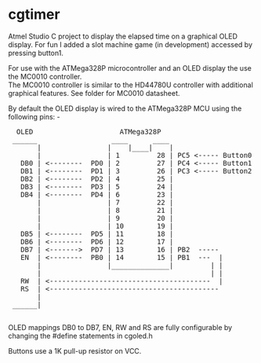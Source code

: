 # cgtimer

Atmel Studio C project to display the elapsed time on a graphical OLED display.
For fun I added a slot machine game (in development) accessed by pressing button1.


For use with the ATMega328P microcontroller and an OLED display the use the MC0010 controller.  
The MC0010 controller is similar to the HD44780U controller with additional graphical features. 
See folder for MC0010 datasheet.

By default the OLED display is wired to the ATMega328P MCU using the following pins: -

<pre>
  OLED                     ATMega328P
 ______                  ____      ____
       |                |    |____|    |
       |                | 1         28 | PC5 <----- Button0 
   DB0 | <--------  PD0 | 2         27 | PC4 <----- Button1
   DB1 | <--------  PD1 | 3         26 | PC3 <----- Button2
   DB2 | <--------  PD2 | 4         25 |
   DB3 | <--------  PD3 | 5         24 |
   DB4 | <--------  PD4 | 6         23 |
       |                | 7         22 |
       |                | 8         21 |
       |                | 9         20 |
       |                | 10        19 |
   DB5 | <--------  PD5 | 11        18 |
   DB6 | <--------  PD6 | 12        17 |
   DB7 | <------->  PD7 | 13        16 | PB2  -----
   EN  | <--------  PB0 | 14        15 | PB1  ---  |
       |                |______________|         | |
       |                                         | |
   RW  | <---------------------------------------  |
   RS  | <----------------------------------------- 
       |
 ______|
 </pre>
 
 OLED mappings DB0 to DB7, EN, RW and RS are fully configurable by changing the #define statements in cgoled.h
 
 Buttons use a 1K pull-up resistor on VCC.
 
